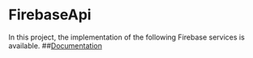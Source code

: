 # FirebaseApi
In this project, the implementation of the following Firebase services is available.
##[Documentation](https://allanksr.github.io/FirebaseApi/)
